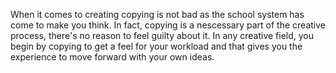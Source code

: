 When it comes to creating copying is not bad as the school system has come to make you think.
In fact, copying is a nescessary part of the creative process, there's no reason to feel guilty about it. 
In any creative field, you begin by copying to get a feel for your workload and that gives you the experience to move forward with your own ideas.
